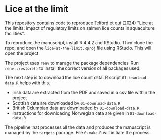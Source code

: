 
# Lice at the limit

<!-- badges: start -->
<!-- badges: end -->

This repository contains code to reproduce Telford et qui (2024) "Lice at the limits: impact of regulatory limits on salmon lice counts in aquaculture facilities". 

To reproduce the manuscript, install R 4.4.2 and RStudio. Then clone the repo, and open the `lice-at-the-limit.Rproj` file using RStudio. This will open the project.

The project uses `renv` to manage the package dependencies. Run `renv::restore()` to install the correct version of all packages used.

The next step is to download the lice count data. R script `01-download-data.R` helps with this.
 
 - Irish data are extracted from the PDF and saved in a csv file within the project
 - Scottish data are downloaded by `01-download-data.R`
 - British Columbian data are downloaded by `01-download-data.R`
 - Instructions for downloading Norwegian data are given in `01-download-data.R`

The pipeline that processes all the data and produces the manuscript is managed by the `targets` package. File `0-make.R` will initiate the process.
